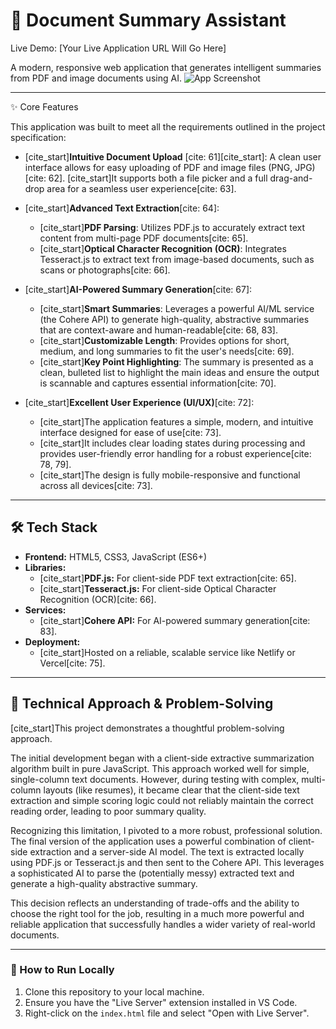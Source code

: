 # 📄 Document Summary Assistant

Live Demo: [Your Live Application URL Will Go Here]

A modern, responsive web application that generates intelligent summaries from PDF and image documents using AI.
![App Screenshot]()

---

✨ Core Features

This application was built to meet all the requirements outlined in the project specification:

* [cite_start]**Intuitive Document Upload** [cite: 61][cite_start]: A clean user interface allows for easy uploading of PDF and image files (PNG, JPG)[cite: 62]. [cite_start]It supports both a file picker and a full drag-and-drop area for a seamless user experience[cite: 63].

* [cite_start]**Advanced Text Extraction**[cite: 64]:
    * [cite_start]**PDF Parsing**: Utilizes PDF.js to accurately extract text content from multi-page PDF documents[cite: 65].
    * [cite_start]**Optical Character Recognition (OCR)**: Integrates Tesseract.js to extract text from image-based documents, such as scans or photographs[cite: 66].

* [cite_start]**AI-Powered Summary Generation**[cite: 67]:
    * [cite_start]**Smart Summaries**: Leverages a powerful AI/ML service (the Cohere API) to generate high-quality, abstractive summaries that are context-aware and human-readable[cite: 68, 83].
    * [cite_start]**Customizable Length**: Provides options for short, medium, and long summaries to fit the user's needs[cite: 69].
    * [cite_start]**Key Point Highlighting**: The summary is presented as a clean, bulleted list to highlight the main ideas and ensure the output is scannable and captures essential information[cite: 70].

* [cite_start]**Excellent User Experience (UI/UX)**[cite: 72]:
    * [cite_start]The application features a simple, modern, and intuitive interface designed for ease of use[cite: 73].
    * [cite_start]It includes clear loading states during processing and provides user-friendly error handling for a robust experience[cite: 78, 79].
    * [cite_start]The design is fully mobile-responsive and functional across all devices[cite: 73].

---

## 🛠️ Tech Stack

* **Frontend:** HTML5, CSS3, JavaScript (ES6+)
* **Libraries:**
    * [cite_start]**PDF.js:** For client-side PDF text extraction[cite: 65].
    * [cite_start]**Tesseract.js:** For client-side Optical Character Recognition (OCR)[cite: 66].
* **Services:**
    * [cite_start]**Cohere API:** For AI-powered summary generation[cite: 83].
* **Deployment:**
    * [cite_start]Hosted on a reliable, scalable service like Netlify or Vercel[cite: 75].

---

## 🧠 Technical Approach & Problem-Solving

[cite_start]This project demonstrates a thoughtful problem-solving approach.

The initial development began with a client-side extractive summarization algorithm built in pure JavaScript. This approach worked well for simple, single-column text documents. However, during testing with complex, multi-column layouts (like resumes), it became clear that the client-side text extraction and simple scoring logic could not reliably maintain the correct reading order, leading to poor summary quality.

Recognizing this limitation, I pivoted to a more robust, professional solution. The final version of the application uses a powerful combination of client-side extraction and a server-side AI model. The text is extracted locally using PDF.js or Tesseract.js and then sent to the Cohere API. This leverages a sophisticated AI to parse the (potentially messy) extracted text and generate a high-quality abstractive summary.

This decision reflects an understanding of trade-offs and the ability to choose the right tool for the job, resulting in a much more powerful and reliable application that successfully handles a wider variety of real-world documents.

---

### 🚀 How to Run Locally

1.  Clone this repository to your local machine.
2.  Ensure you have the "Live Server" extension installed in VS Code.
3.  Right-click on the `index.html` file and select "Open with Live Server".
